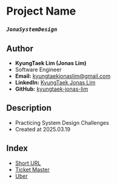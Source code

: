 # Project Name
### *`JonaSystemDesign`*

## Author
- **KyungTaek Lim (Jonas Lim)**
- Software Engineer
- **Email:** kyungtaekjonaslim@gmail.com
- **LinkedIn:** [KyungTaek Jonas Lim](https://www.linkedin.com/in/kyungtaek-jonas-lim)
- **GitHub:** [kyungtaek-jonas-lim](https://github.com/kyungtaek-jonas-lim)

## Description
- Practicing System Design Challenges
- Created at 2025.03.19

## Index
- [Short URL](https://github.com/kyungtaek-jonas-lim/jonasystemdesign/blob/main/short_url/short_url.md)
- [Ticket Master](https://github.com/kyungtaek-jonas-lim/jonasystemdesign/blob/main/ticket_master/ticket_master.md)
- [Uber](https://github.com/kyungtaek-jonas-lim/jonasystemdesign/blob/main/uber/uber.md)